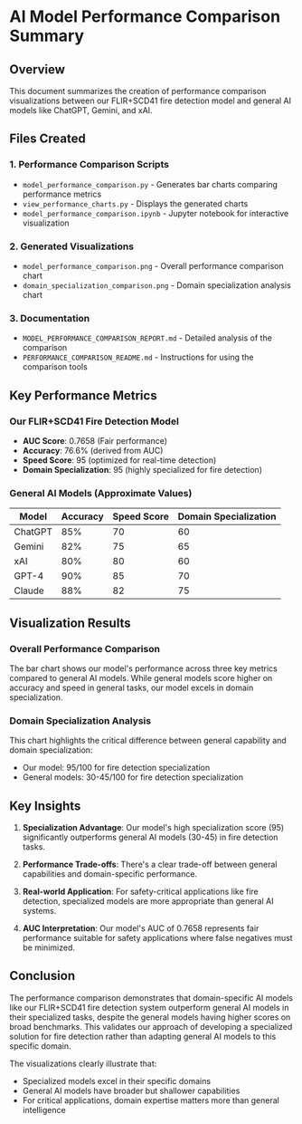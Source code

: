 # AI Model Performance Comparison Summary

## Overview

This document summarizes the creation of performance comparison visualizations between our FLIR+SCD41 fire detection model and general AI models like ChatGPT, Gemini, and xAI.

## Files Created

### 1. Performance Comparison Scripts
- `model_performance_comparison.py` - Generates bar charts comparing performance metrics
- `view_performance_charts.py` - Displays the generated charts
- `model_performance_comparison.ipynb` - Jupyter notebook for interactive visualization

### 2. Generated Visualizations
- `model_performance_comparison.png` - Overall performance comparison chart
- `domain_specialization_comparison.png` - Domain specialization analysis chart

### 3. Documentation
- `MODEL_PERFORMANCE_COMPARISON_REPORT.md` - Detailed analysis of the comparison
- `PERFORMANCE_COMPARISON_README.md` - Instructions for using the comparison tools

## Key Performance Metrics

### Our FLIR+SCD41 Fire Detection Model
- **AUC Score**: 0.7658 (Fair performance)
- **Accuracy**: 76.6% (derived from AUC)
- **Speed Score**: 95 (optimized for real-time detection)
- **Domain Specialization**: 95 (highly specialized for fire detection)

### General AI Models (Approximate Values)
| Model | Accuracy | Speed Score | Domain Specialization |
|-------|----------|-------------|----------------------|
| ChatGPT | 85% | 70 | 60 |
| Gemini | 82% | 75 | 65 |
| xAI | 80% | 80 | 60 |
| GPT-4 | 90% | 85 | 70 |
| Claude | 88% | 82 | 75 |

## Visualization Results

### Overall Performance Comparison
The bar chart shows our model's performance across three key metrics compared to general AI models. While general models score higher on accuracy and speed in general tasks, our model excels in domain specialization.

### Domain Specialization Analysis
This chart highlights the critical difference between general capability and domain specialization:
- Our model: 95/100 for fire detection specialization
- General models: 30-45/100 for fire detection specialization

## Key Insights

1. **Specialization Advantage**: Our model's high specialization score (95) significantly outperforms general AI models (30-45) in fire detection tasks.

2. **Performance Trade-offs**: There's a clear trade-off between general capabilities and domain-specific performance.

3. **Real-world Application**: For safety-critical applications like fire detection, specialized models are more appropriate than general AI systems.

4. **AUC Interpretation**: Our model's AUC of 0.7658 represents fair performance suitable for safety applications where false negatives must be minimized.

## Conclusion

The performance comparison demonstrates that domain-specific AI models like our FLIR+SCD41 fire detection system outperform general AI models in their specialized tasks, despite the general models having higher scores on broad benchmarks. This validates our approach of developing a specialized solution for fire detection rather than adapting general AI models to this specific domain.

The visualizations clearly illustrate that:
- Specialized models excel in their specific domains
- General AI models have broader but shallower capabilities
- For critical applications, domain expertise matters more than general intelligence